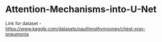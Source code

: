 ﻿# Attention-Mechanisms-into-U-Net

Link for dataset - https://www.kaggle.com/datasets/paultimothymooney/chest-xray-pneumonia

